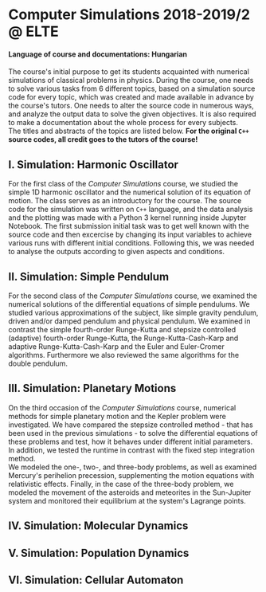 # Computer Simulations 2018-2019/2 @ ELTE
#### Language of course and documentations: Hungarian

The course's initial purpose to get its students acquainted with numerical simulations of classical problems in physics. During the course, one needs to solve various tasks from 6 different topics, based on a simulation source code for every topic, which was created and made available in advance by the course's tutors. One needs to alter the source code in numerous ways, and analyze the output data to solve the given objectives. It is also required to make a documentation about the whole process for every subjects.  
The titles and abstracts of the topics are listed below. **For the original `C++` source codes, all credit goes to the tutors of the course!**

## I. Simulation: Harmonic Oscillator
For the first class of the *Computer Simulations* course, we studied the simple 1D harmonic oscillator and the numerical solution of its equation of motion. The class serves as an introductory for the course. The source code for the simulation was written on `C++` language, and the data analysis and the plotting was made with a Python 3 kernel running inside Jupyter Notebook. The first submission initial task was to get well known with the source code and then excercise by changing its input variables to achieve various runs with different initial conditions. Following this, we was needed to analyse the outputs according to given aspects and conditions.

## II. Simulation: Simple Pendulum
For the second class of the *Computer Simulations* course, we examined the numerical solutions of the differential equations of simple pendulums. We studied various approximations of the subject, like simple gravity pendulum, driven and/or damped pendulum and physical pendulum. We examined in contrast the simple fourth-order Runge-Kutta and stepsize controlled (adaptive) fourth-order Runge-Kutta, the Runge-Kutta-Cash-Karp and adaptive Runge-Kutta-Cash-Karp and the Euler and Euler-Cromer algorithms. Furthermore we also reviewed the same algorithms for the double pendulum.

## III. Simulation: Planetary Motions
On the third occasion of the *Computer Simulations* course, numerical methods for simple planetary motion and the Kepler problem were investigated. We have compared the stepsize controlled method - that has been used in the previous simulations - to solve the differential equations of these problems and test, how it behaves under different initial parameters. In addition, we tested the runtime in contrast with the fixed step integration method.  
We modeled the one-, two-, and three-body problems, as well as examined Mercury's perihelion precession, supplementing the motion equations with relativistic effects. Finally, in the case of the three-body problem, we modeled the movement of the asteroids and meteorites in the Sun-Jupiter system and monitored their equilibrium at the system's Lagrange points.

## IV. Simulation: Molecular Dynamics

## V. Simulation: Population Dynamics

## VI. Simulation: Cellular Automaton
